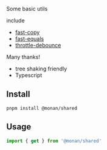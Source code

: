 Some basic utils

include

- [fast-copy](https://github.com/planttheidea/fast-copy/blob/master/LICENSE)
- [fast-equals](https://github.com/planttheidea/fast-equals/blob/master/LICENSE)
- [throttle-debounce](https://github.com/niksy/throttle-debounce/blob/master/LICENSE.md)

Many thanks!

- tree shaking friendly
- Typescript

## Install

```shell
pnpm install @monan/shared

```

## Usage

```ts
import { get } from '@monan/shared'
```
